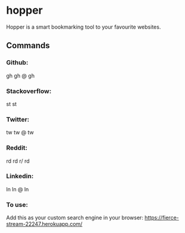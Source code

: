 # hopper
Hopper is a smart bookmarking tool to your favourite websites.

## Commands

### Github:
gh
gh @<username>
gh <search-query>
  

### Stackoverflow:
st
st <search-query>


### Twitter:
tw
tw @<username>
tw <search-query>
  

### Reddit:
rd
rd r/<subreddit>
rd <search-query>
 

### Linkedin:
ln
ln @<username>
ln <search-query>
  
### To use:
  Add this as your custom search engine in your browser:
  https://fierce-stream-22247.herokuapp.com/
